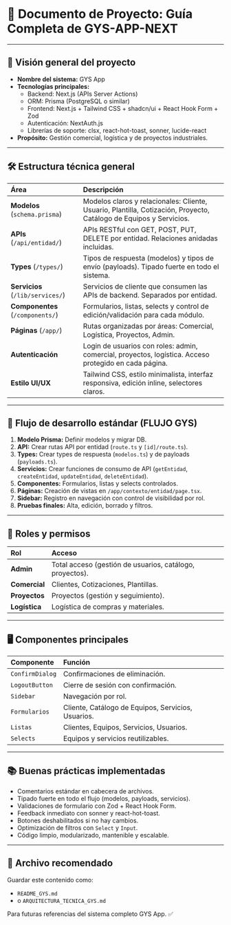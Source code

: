 # 📑 Documento de Proyecto: Guía Completa de GYS-APP-NEXT

---

## 🧠 Visión general del proyecto
- **Nombre del sistema:** GYS App
- **Tecnologías principales:**
  - Backend: Next.js (APIs Server Actions)
  - ORM: Prisma (PostgreSQL o similar)
  - Frontend: Next.js + Tailwind CSS + shadcn/ui + React Hook Form + Zod
  - Autenticación: NextAuth.js
  - Librerías de soporte: clsx, react-hot-toast, sonner, lucide-react
- **Propósito:** Gestión comercial, logística y de proyectos industriales.

---

## 🛠️ Estructura técnica general

| Área | Descripción |
|:-----|:------------|
| **Modelos** (`schema.prisma`) | Modelos claros y relacionales: Cliente, Usuario, Plantilla, Cotización, Proyecto, Catálogo de Equipos y Servicios. |
| **APIs** (`/api/entidad/`) | APIs RESTful con GET, POST, PUT, DELETE por entidad. Relaciones anidadas incluidas. |
| **Types** (`/types/`) | Tipos de respuesta (modelos) y tipos de envío (payloads). Tipado fuerte en todo el sistema. |
| **Servicios** (`/lib/services/`) | Servicios de cliente que consumen las APIs de backend. Separados por entidad. |
| **Componentes** (`/components/`) | Formularios, listas, selects y control de edición/validación para cada módulo. |
| **Páginas** (`/app/`) | Rutas organizadas por áreas: Comercial, Logística, Proyectos, Admin. |
| **Autenticación** | Login de usuarios con roles: admin, comercial, proyectos, logística. Acceso protegido en cada página. |
| **Estilo UI/UX** | Tailwind CSS, estilo minimalista, interfaz responsiva, edición inline, selectores claros. |

---

## 🚀 Flujo de desarrollo estándar (FLUJO GYS)

1. **Modelo Prisma:** Definir modelos y migrar DB.
2. **API:** Crear rutas API por entidad (`route.ts` y `[id]/route.ts`).
3. **Types:** Crear types de respuesta (`modelos.ts`) y de payloads (`payloads.ts`).
4. **Servicios:** Crear funciones de consumo de API (`getEntidad`, `createEntidad`, `updateEntidad`, `deleteEntidad`).
5. **Componentes:** Formularios, listas y selects controlados.
6. **Páginas:** Creación de vistas en `/app/contexto/entidad/page.tsx`.
7. **Sidebar:** Registro en navegación con control de visibilidad por rol.
8. **Pruebas finales:** Alta, edición, borrado y filtros.

---

## 🧩 Roles y permisos

| Rol | Acceso |
|:----|:-------|
| **Admin** | Total acceso (gestión de usuarios, catálogo, proyectos). |
| **Comercial** | Clientes, Cotizaciones, Plantillas. |
| **Proyectos** | Proyectos (gestión y seguimiento). |
| **Logística** | Logística de compras y materiales. |

---

## 🖥️ Componentes principales

| Componente | Función |
|:-----------|:--------|
| `ConfirmDialog` | Confirmaciones de eliminación. |
| `LogoutButton` | Cierre de sesión con confirmación. |
| `Sidebar` | Navegación por rol. |
| `Formularios` | Cliente, Catálogo de Equipos, Servicios, Usuarios. |
| `Listas` | Clientes, Equipos, Servicios, Usuarios. |
| `Selects` | Equipos y servicios reutilizables. |

---

## 📚 Buenas prácticas implementadas

- Comentarios estándar en cabecera de archivos.
- Tipado fuerte en todo el flujo (modelos, payloads, servicios).
- Validaciones de formulario con Zod + React Hook Form.
- Feedback inmediato con sonner y react-hot-toast.
- Botones deshabilitados si no hay cambios.
- Optimización de filtros con `Select` y `Input`.
- Código limpio, modularizado, mantenible y escalable.

---

## 📄 Archivo recomendado

Guardar este contenido como:
- `README_GYS.md`
- o `ARQUITECTURA_TECNICA_GYS.md`

Para futuras referencias del sistema completo GYS App. ✅

